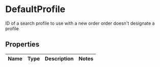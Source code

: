 

# DefaultProfile

ID of a search profile to use with a new order order doesn't designate a profile

## Properties

| Name | Type | Description | Notes |
|------------ | ------------- | ------------- | -------------|



